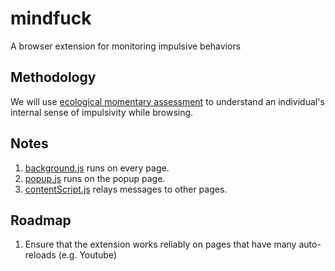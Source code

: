 # mindfuck
 A browser extension for monitoring impulsive behaviors

## Methodology
We will use [ecological momentary assessment](https://www.gov.uk/guidance/ecological-momentary-assessment#:~:text=Ecological%20momentary%20assessments%20(%20EMAs%20)%20study,they%20carry%20out%20that%20behaviour.) to understand an individual's internal sense of impulsivity while browsing.

## Notes
1. [background.js](src/js/background.js) runs on every page.
2. [popup.js](src/js/popup.js) runs on the popup page.
3. [contentScript.js](src/js/contentScript.js) relays messages to other pages.

## Roadmap
1. Ensure that the extension works reliably on pages that have many auto-reloads (e.g. Youtube)